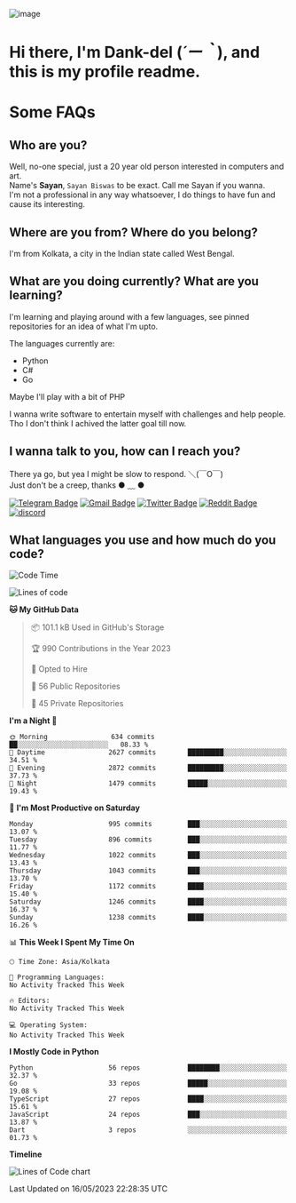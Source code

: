 ![image](https://user-images.githubusercontent.com/63096193/125182844-29f20800-e22f-11eb-8dc9-b0f2d29647bb.png)

# **Hi there, I'm Dank-del (*´ー｀*), and this is my profile readme.**
<!--  [![Profile views](https://gpvc.arturio.dev/dank-del)](https://github.com/dank-del) -->
# Some FAQs

## **Who are you?**

Well, no-one special, just a 20 year old person interested in computers and art. \
Name's **Sayan**, `Sayan Biswas` to be exact. Call me Sayan if you wanna. \
I'm not a professional in any way whatsoever, I do things to have fun and cause its interesting.

## **Where are you from? Where do you belong?**

I'm from Kolkata, a city in the Indian state called West Bengal.

## **What are you doing currently? What are you learning?**

I'm learning and playing around with a few languages, see pinned repositories for an idea of what I'm upto.

The languages currently are:

- Python
- C#
- Go

Maybe I'll play with a bit of PHP

I wanna write software to entertain myself with challenges and help people. \
Tho I don't think I achived the latter goal till now.

<!--## **Eww, I see a weeb profile.**

Can't help it, it's the best way to hide my face on this account
> Why do people hate weebs .-.

## **Cool, what more interests you?**

My interests are quite, weird. They're scattered all over the place. \
I've been fascinated by music and have studied it since the age of 6, I've performed on stage and on air but yeah now I've been away from that. I specialize in key instruments. \
Another thing that interests me is Media Production, aka, working with audio, video and broadcasting media.

> I just like art in general. also feeds the reason of me being obsessed with Japanese drawings (⋟ ﹏ ⋞)-->

## **I wanna talk to you, how can I reach you?**

There ya go, but yea I might be slow to respond. ＼(￣O￣) \
Just don't be a creep, thanks ● ﹏ ●

[![Telegram Badge](https://img.shields.io/badge/-dank_as_fuck-1ca0f1?style=flat-square&logo=telegram&logoColor=white&link=https://t.me/dank_as_fuck)](https://t.me/dank_as_fuck)
[![Gmail Badge](https://img.shields.io/badge/-sayan@asia.com-c14438?style=flat-square&logo=Gmail&logoColor=white&link=mailto:sayan@asia.com)](mailto:sayan@asia.com)
[![Twitter Badge](https://img.shields.io/twitter/follow/TheDankDel?style=social)](https://twitter.com/TheDankDel)
[![Reddit Badge](https://img.shields.io/reddit/user-karma/combined/dank_as_fuck_?style=social)](https://www.reddit.com/user/dank_as_fuck_/)
[![discord](https://discord-md-badge.vercel.app/api/shield/506536929152466945?style=social)](https://discordapp.com/users/506536929152466945)

## **What languages you use and how much do you code?**

<!--START_SECTION:waka-->
![Code Time](http://img.shields.io/badge/Code%20Time-1%2C142%20hrs%2033%20mins-blue)

![Lines of code](https://img.shields.io/badge/From%20Hello%20World%20I%27ve%20Written-4.5%20million%20lines%20of%20code-blue)

**🐱 My GitHub Data** 

> 📦 101.1 kB Used in GitHub's Storage 
 > 
> 🏆 990 Contributions in the Year 2023
 > 
> 💼 Opted to Hire
 > 
> 📜 56 Public Repositories 
 > 
> 🔑 45 Private Repositories 
 > 
**I'm a Night 🦉** 

```text
🌞 Morning                634 commits         ██░░░░░░░░░░░░░░░░░░░░░░░   08.33 % 
🌆 Daytime                2627 commits        █████████░░░░░░░░░░░░░░░░   34.51 % 
🌃 Evening                2872 commits        █████████░░░░░░░░░░░░░░░░   37.73 % 
🌙 Night                  1479 commits        █████░░░░░░░░░░░░░░░░░░░░   19.43 % 
```
📅 **I'm Most Productive on Saturday** 

```text
Monday                   995 commits         ███░░░░░░░░░░░░░░░░░░░░░░   13.07 % 
Tuesday                  896 commits         ███░░░░░░░░░░░░░░░░░░░░░░   11.77 % 
Wednesday                1022 commits        ███░░░░░░░░░░░░░░░░░░░░░░   13.43 % 
Thursday                 1043 commits        ███░░░░░░░░░░░░░░░░░░░░░░   13.70 % 
Friday                   1172 commits        ████░░░░░░░░░░░░░░░░░░░░░   15.40 % 
Saturday                 1246 commits        ████░░░░░░░░░░░░░░░░░░░░░   16.37 % 
Sunday                   1238 commits        ████░░░░░░░░░░░░░░░░░░░░░   16.26 % 
```


📊 **This Week I Spent My Time On** 

```text
🕑︎ Time Zone: Asia/Kolkata

💬 Programming Languages: 
No Activity Tracked This Week

🔥 Editors: 
No Activity Tracked This Week

💻 Operating System: 
No Activity Tracked This Week
```

**I Mostly Code in Python** 

```text
Python                   56 repos            ████████░░░░░░░░░░░░░░░░░   32.37 % 
Go                       33 repos            █████░░░░░░░░░░░░░░░░░░░░   19.08 % 
TypeScript               27 repos            ████░░░░░░░░░░░░░░░░░░░░░   15.61 % 
JavaScript               24 repos            ███░░░░░░░░░░░░░░░░░░░░░░   13.87 % 
Dart                     3 repos             ░░░░░░░░░░░░░░░░░░░░░░░░░   01.73 % 
```



**Timeline**

![Lines of Code chart](https://raw.githubusercontent.com/Dank-del/Dank-del/main/assets/bar_graph.png)


 Last Updated on 16/05/2023 22:28:35 UTC
<!--END_SECTION:waka-->

<!--## **Can I stalk your spotify?**

Um sure.

![OwO Spotify](https://spotify-recently-played-readme.vercel.app/api?user=31fdrsslnr7nvq4ytqwtw7c4rxfm&count=5)-->
